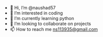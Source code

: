 - 👋 Hi, I’m @naushad57
- 👀 I’m interested in coding
- 🌱 I’m currently learning python
- 💞️ I’m looking to collaborate on projects
- 📫 How to reach me ns113935@gmail.com

<!---
naushad57/naushad57 is a ✨ special ✨ repository because its `README.md` (this file) appears on your GitHub profile.
You can click the Preview link to take a look at your changes.
--->

